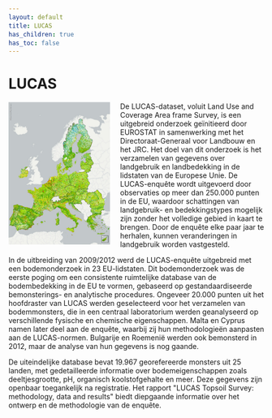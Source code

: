 ```yaml
---
layout: default
title: LUCAS
has_children: true
has_toc: false
---
```


# LUCAS


<img id ="hp" src="image.png" alt="Afbeelding van LUCAS" style="width: 200px;float: left; margin-right: 20px;">



De LUCAS-dataset, voluit Land Use and Coverage Area frame Survey, is een uitgebreid onderzoek geïnitieerd door EUROSTAT in samenwerking met het Directoraat-Generaal voor Landbouw en het JRC. Het doel van dit onderzoek is het verzamelen van gegevens over landgebruik en landbedekking in de lidstaten van de Europese Unie. De LUCAS-enquête wordt uitgevoerd door observaties op meer dan 250.000 punten in de EU, waardoor schattingen van landgebruik- en bedekkingstypes mogelijk zijn zonder het volledige gebied in kaart te brengen. Door de enquête elke paar jaar te herhalen, kunnen veranderingen in landgebruik worden vastgesteld.

In de uitbreiding van 2009/2012 werd de LUCAS-enquête uitgebreid met een bodemonderzoek in 23 EU-lidstaten. Dit bodemonderzoek was de eerste poging om een consistente ruimtelijke database van de bodembedekking in de EU te vormen, gebaseerd op gestandaardiseerde bemonsterings- en analytische procedures. Ongeveer 20.000 punten uit het hoofdraster van LUCAS werden geselecteerd voor het verzamelen van bodemmonsters, die in een centraal laboratorium werden geanalyseerd op verschillende fysische en chemische eigenschappen. Malta en Cyprus namen later deel aan de enquête, waarbij zij hun methodologieën aanpasten aan de LUCAS-normen. Bulgarije en Roemenië werden ook bemonsterd in 2012, maar de analyse van hun gegevens is nog gaande.

De uiteindelijke database bevat 19.967 georefereerde monsters uit 25 landen, met gedetailleerde informatie over bodemeigenschappen zoals deeltjesgrootte, pH, organisch koolstofgehalte en meer. Deze gegevens zijn openbaar toegankelijk na registratie. Het rapport "LUCAS Topsoil Survey: methodology, data and results" biedt diepgaande informatie over het ontwerp en de methodologie van de enquête.
